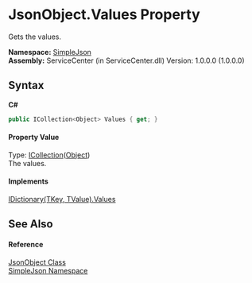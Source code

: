 # JsonObject.Values Property 
 

Gets the values.

**Namespace:**&nbsp;<a href="ea63a809-e4a6-ba19-c147-e5c6fb6b1f81">SimpleJson</a><br />**Assembly:**&nbsp;ServiceCenter (in ServiceCenter.dll) Version: 1.0.0.0 (1.0.0.0)

## Syntax

**C#**<br />
``` C#
public ICollection<Object> Values { get; }
```


#### Property Value
Type: <a href="http://msdn2.microsoft.com/zh-cn/library/92t2ye13" target="_blank">ICollection</a>(<a href="http://msdn2.microsoft.com/zh-cn/library/e5kfa45b" target="_blank">Object</a>)<br />The values.

#### Implements
<a href="http://msdn2.microsoft.com/zh-cn/library/0yxt5h4s" target="_blank">IDictionary(TKey, TValue).Values</a><br />

## See Also


#### Reference
<a href="b548c5de-7a49-c3d8-648f-f4f1646e49bc">JsonObject Class</a><br /><a href="ea63a809-e4a6-ba19-c147-e5c6fb6b1f81">SimpleJson Namespace</a><br />